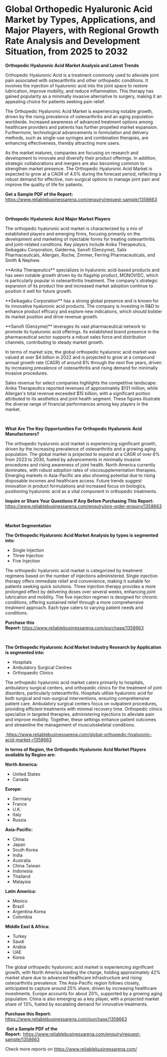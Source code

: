 <p><h1>Global Orthopedic Hyaluronic Acid Market by Types, Applications, and Major Players, with Regional Growth Rate Analysis and Development Situation, from 2025 to 2032</h1></p><p><strong>Orthopedic Hyaluronic Acid Market Analysis and Latest Trends</strong></p>
<p><p>Orthopedic Hyaluronic Acid is a treatment commonly used to alleviate joint pain associated with osteoarthritis and other orthopedic conditions. It involves the injection of hyaluronic acid into the joint space to restore lubrication, improve mobility, and reduce inflammation. This therapy has gained popularity as a minimally invasive alternative to surgery, making it an appealing choice for patients seeking pain relief.</p><p>The Orthopedic Hyaluronic Acid Market is experiencing notable growth, driven by the rising prevalence of osteoarthritis and an aging population worldwide. Increased awareness of advanced treatment options among healthcare providers and patients has further propelled market expansion. Furthermore, technological advancements in formulation and delivery methods, such as single-use syringes and combination therapies, are enhancing effectiveness, thereby attracting more users.</p><p>As the market matures, companies are focusing on research and development to innovate and diversify their product offerings. In addition, strategic collaborations and mergers are also becoming common to strengthen market presence. The Orthopedic Hyaluronic Acid Market is expected to grow at a CAGR of 4.5% during the forecast period, reflecting a robust demand for effective, non-surgical options to manage joint pain and improve the quality of life for patients.</p></p>
<p><strong>Get a Sample PDF of the Report:&nbsp;</strong> <a href="https://www.reliablebusinessarena.com/enquiry/request-sample/1358663?utm_campaign=2004&utm_medium=2&utm_source=Github&utm_content=ia&utm_term=22032025&utm_id=orthopedic-hyaluronic-acid">https://www.reliablebusinessarena.com/enquiry/request-sample/1358663</a></p>
<p>&nbsp;</p>
<p><strong>Orthopedic Hyaluronic Acid Major Market Players</strong></p>
<p><p>The orthopedic hyaluronic acid market is characterized by a mix of established players and emerging firms, focusing primarily on the development and marketing of injectable forms for treating osteoarthritis and joint-related conditions. Key players include Anika Therapeutics, Seikagaku Corporation, Galderma, Sanofi (Genzyme), Salix Pharmaceuticals, Allergan, Roche, Zimmer, Ferring Pharmaceuticals, and Smith & Nephew.</p><p>**Anika Therapeutics** specializes in hyaluronic acid-based products and has seen notable growth driven by its flagship product, MONOVISC, which is particularly popular in osteoarthritis treatment. The company's strategic expansion of its product line and increased market adoption continue to position it well for future growth.</p><p>**Seikagaku Corporation** has a strong global presence and is known for its innovative hyaluronic acid products. The company is investing in R&D to enhance product efficacy and explore new indications, which should bolster its market position and drive revenue growth.</p><p>**Sanofi (Genzyme)** leverages its vast pharmaceutical network to promote its hyaluronic acid offerings. Its established brand presence in the pharmaceutical sector supports a robust sales force and distribution channels, contributing to steady market growth.</p><p>In terms of market size, the global orthopedic hyaluronic acid market was valued at over $4 billion in 2022 and is projected to grow at a compound annual growth rate (CAGR) of around 8% through the next five years, driven by increasing prevalence of osteoarthritis and rising demand for minimally invasive procedures.</p><p>Sales revenue for select companies highlights the competitive landscape: Anika Therapeutics reported revenues of approximately $131 million, while Allergan's total revenue exceeded $15 billion, with a significant portion attributed to its aesthetics and joint health segment. These figures illustrate the diverse range of financial performances among key players in the market.</p></p>
<p>&nbsp;</p>
<p><strong>What Are The Key Opportunities For Orthopedic Hyaluronic Acid Manufacturers?</strong></p>
<p><p>The orthopedic hyaluronic acid market is experiencing significant growth, driven by the increasing prevalence of osteoarthritis and a growing aging population. The global market is projected to expand at a CAGR of over 8% from 2023 to 2030, fueled by advancements in minimally invasive procedures and rising awareness of joint health. North America currently dominates, with robust adoption rates of viscosupplementation therapies. Emerging markets in Asia-Pacific are also showing potential due to rising disposable incomes and healthcare access. Future trends suggest innovation in product formulations and increased focus on biologics, positioning hyaluronic acid as a vital component in orthopedic treatments.</p></p>
<p><strong>Inquire or Share Your Questions If Any Before Purchasing This Report:</strong> <a href="https://www.reliablebusinessarena.com/enquiry/pre-order-enquiry/1358663?utm_campaign=2004&utm_medium=2&utm_source=Github&utm_content=ia&utm_term=22032025&utm_id=orthopedic-hyaluronic-acid">https://www.reliablebusinessarena.com/enquiry/pre-order-enquiry/1358663</a></p>
<p>&nbsp;</p>
<p><strong>Market Segmentation</strong></p>
<p><strong>The Orthopedic Hyaluronic Acid Market Analysis by types is segmented into:</strong></p>
<p><ul><li>Single Injection</li><li>Three Injection</li><li>Five Injection</li></ul></p>
<p><p>The orthopedic hyaluronic acid market is categorized by treatment regimens based on the number of injections administered. Single injection therapy offers immediate relief and convenience, making it suitable for patients seeking quick solutions. Three injection therapy provides a more prolonged effect by delivering doses over several weeks, enhancing joint lubrication and mobility. The five injection regimen is designed for chronic conditions, offering sustained relief through a more comprehensive treatment approach. Each type caters to varying patient needs and conditions.</p></p>
<p><strong>Purchase this Report:&nbsp;</strong><a href="https://www.reliablebusinessarena.com/purchase/1358663?utm_campaign=2004&utm_medium=2&utm_source=Github&utm_content=ia&utm_term=22032025&utm_id=orthopedic-hyaluronic-acid">https://www.reliablebusinessarena.com/purchase/1358663</a></p>
<p>&nbsp;</p>
<p><strong>The Orthopedic Hyaluronic Acid Market Industry Research by Application is segmented into:</strong></p>
<p><ul><li>Hospitals</li><li>Ambulatory Surgical Centres</li><li>Orthopaedic Clinics</li></ul></p>
<p><p>The orthopedic hyaluronic acid market caters primarily to hospitals, ambulatory surgical centers, and orthopedic clinics for the treatment of joint disorders, particularly osteoarthritis. Hospitals utilize hyaluronic acid for both surgical and non-surgical interventions, ensuring comprehensive patient care. Ambulatory surgical centers focus on outpatient procedures, providing efficient treatments with minimal recovery time. Orthopedic clinics specialize in targeted therapies, administering injections to alleviate pain and improve mobility. Together, these settings enhance patient outcomes and streamline the management of musculoskeletal conditions.</p></p>
<p><a href="https://www.reliablebusinessarena.com/global-orthopedic-hyaluronic-acid-market-r1358663?utm_campaign=2004&utm_medium=2&utm_source=Github&utm_content=ia&utm_term=22032025&utm_id=orthopedic-hyaluronic-acid">&nbsp;https://www.reliablebusinessarena.com/global-orthopedic-hyaluronic-acid-market-r1358663</a></p>
<p><strong>In terms of Region, the Orthopedic Hyaluronic Acid Market Players available by Region are:</strong></p>
<p>
    <p> <strong> North America: </strong>
        <ul>
            <li>United States</li>
            <li>Canada</li>
        </ul>
        </p> 
    <p> <strong> Europe: </strong>
        <ul>
            <li>Germany</li>
            <li>France</li>
            <li>U.K.</li>
            <li>Italy</li>
            <li>Russia</li>
        </ul>
        </p> 
    <p> <strong> Asia-Pacific: </strong>
        <ul>
            <li>China</li>
            <li>Japan</li>
            <li>South Korea</li>
            <li>India</li>
            <li>Australia</li>
            <li>China Taiwan</li>
            <li>Indonesia</li>
            <li>Thailand</li>
            <li>Malaysia</li>
        </ul>
        </p> 
    <p> <strong> Latin America: </strong>
        <ul>
            <li>Mexico</li>
            <li>Brazil</li>
            <li>Argentina Korea</li>
            <li>Colombia</li>
        </ul>
        </p> 
    <p> <strong> Middle East & Africa: </strong>
        <ul>
            <li>Turkey</li>
            <li>Saudi</li>
            <li>Arabia</li>
            <li>UAE</li>
            <li>Korea</li>
        </ul>
    </p>
    </p>
<p><p>The global orthopedic hyaluronic acid market is experiencing significant growth, with North America leading the charge, holding approximately 42% market share due to advanced healthcare infrastructure and rising osteoarthritis prevalence. The Asia-Pacific region follows closely, anticipated to capture around 25% share, driven by increasing healthcare investments. Europe accounts for about 20%, supported by a growing aging population. China is also emerging as a key player, with a projected market share of 13%, fueled by escalating demand for innovative treatments.</p></p>
<p><strong>Purchase this Report: </strong><a href="https://www.reliablebusinessarena.com/purchase/1358663?utm_campaign=2004&utm_medium=2&utm_source=Github&utm_content=ia&utm_term=22032025&utm_id=orthopedic-hyaluronic-acid">https://www.reliablebusinessarena.com/purchase/1358663</a></p>
<p>&nbsp;<strong>Get a Sample PDF of the Report:&nbsp;&nbsp;</strong><a href="https://www.reliablebusinessarena.com/enquiry/request-sample/1358663?utm_campaign=2004&utm_medium=2&utm_source=Github&utm_content=ia&utm_term=22032025&utm_id=orthopedic-hyaluronic-acid">https://www.reliablebusinessarena.com/enquiry/request-sample/1358663</a></p>
<p><strong></strong></p>
<p>Check more reports on <a href="https://www.reliablebusinessarena.com/?utm_campaign=2004&utm_medium=2&utm_source=Github&utm_content=ia&utm_term=22032025&utm_id=orthopedic-hyaluronic-acid">https://www.reliablebusinessarena.com/</a></p>